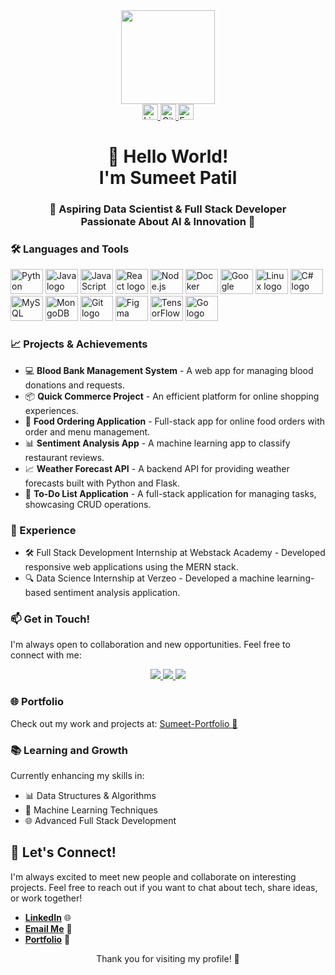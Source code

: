 <div align="center">
  <img height="150" src="https://media.giphy.com/media/bAQH7WXKqtIBrPs7sR/giphy.gif" />
</div>

<div align="center">
  <a href="https://www.linkedin.com/in/sumeet-patil-2b70bb227/" target="_blank">
    <img src="https://img.shields.io/static/v1?message=LinkedIn&logo=linkedin&label=&color=0077B5&logoColor=white&labelColor=&style=for-the-badge" height="25" alt="LinkedIn logo" />
  </a>
  <a href="https://github.com/sumeetpatil01" target="_blank">
    <img src="https://img.shields.io/static/v1?message=GitHub&logo=github&label=&color=181717&logoColor=white&labelColor=&style=for-the-badge" height="25" alt="GitHub logo" />
  </a>
  <a href="mailto:sumeetp967@gmail.com" target="_blank">
    <img src="https://img.shields.io/static/v1?message=Email&logo=gmail&label=&color=EA4335&logoColor=white&labelColor=&style=for-the-badge" height="25" alt="Email logo" />
  </a>
</div>

<h1 align="center">👋 Hello World! <br /> I'm Sumeet Patil</h1>

<h3 align="center">🌟 Aspiring Data Scientist & Full Stack Developer <br /> Passionate About AI & Innovation 🚀</h3>


<h3 align="left">🛠 Languages and Tools</h3>

<div align="left">
<img src="https://cdn.jsdelivr.net/gh/devicons/devicon/icons/python/python-original.svg" height="40" width="52" alt="Python logo" />
  <img src="https://cdn.jsdelivr.net/gh/devicons/devicon/icons/java/java-original.svg" height="40" width="52" alt="Java logo" />
  <img src="https://cdn.jsdelivr.net/gh/devicons/devicon/icons/javascript/javascript-original.svg" height="40" width="52" alt="JavaScript logo" />
  <img src="https://cdn.jsdelivr.net/gh/devicons/devicon/icons/react/react-original.svg" height="40" width="52" alt="React logo" />
  <img src="https://cdn.jsdelivr.net/gh/devicons/devicon/icons/nodejs/nodejs-original.svg" height="40" width="52" alt="Node.js logo" />
  <img src="https://cdn.jsdelivr.net/gh/devicons/devicon/icons/docker/docker-plain-wordmark.svg" height="40" width="52" alt="Docker logo" />
  <img src="https://cdn.jsdelivr.net/gh/devicons/devicon/icons/googlecloud/googlecloud-original.svg" height="40" width="52" alt="Google Cloud logo" />
  <img src="https://cdn.jsdelivr.net/gh/devicons/devicon/icons/linux/linux-original.svg" height="40" width="52" alt="Linux logo" />
  <img src="https://static-00.iconduck.com/assets.00/csharp-icon-1755x2048-5r3ugs1f.png" height="40" width="52" alt="C# logo" />
  <img src="https://cdn.jsdelivr.net/gh/devicons/devicon/icons/mysql/mysql-original.svg" height="40" width="52" alt="MySQL logo" />
  <img src="https://cdn.jsdelivr.net/gh/devicons/devicon/icons/mongodb/mongodb-original.svg" height="40" width="52" alt="MongoDB logo" />
  <img src="https://cdn.jsdelivr.net/gh/devicons/devicon/icons/git/git-original.svg" height="40" width="52" alt="Git logo" />
  <img src="https://cdn.jsdelivr.net/gh/devicons/devicon/icons/figma/figma-original.svg" height="40" width="52" alt="Figma logo" />
  <img src="https://cdn.jsdelivr.net/gh/devicons/devicon/icons/tensorflow/tensorflow-original.svg" height="40" width="52" alt="TensorFlow logo" />
  <img src="https://cdn.jsdelivr.net/gh/devicons/devicon/icons/go/go-original.svg" height="40" width="52" alt="Go logo" />
</div>

<h3 align="left">📈 Projects & Achievements</h3>
<ul>
  <li>💻 <strong>Blood Bank Management System</strong> - A web app for managing blood donations and requests.</li>
  <li>📦 <strong>Quick Commerce Project</strong> - An efficient platform for online shopping experiences.</li>
  <li>🍔 <strong>Food Ordering Application</strong> - Full-stack app for online food orders with order and menu management.</li>
  <li>📊 <strong>Sentiment Analysis App</strong> - A machine learning app to classify restaurant reviews.</li>
  <li>📈 <strong>Weather Forecast API</strong> - A backend API for providing weather forecasts built with Python and Flask.</li>
  <li>📝 <strong>To-Do List Application</strong> - A full-stack application for managing tasks, showcasing CRUD operations.</li>
</ul>

<h3 align="left">💼 Experience</h3>
<ul>
  <li>🛠️ Full Stack Development Internship at Webstack Academy - Developed responsive web applications using the MERN stack.</li>
  <li>🔍 Data Science Internship at Verzeo - Developed a machine learning-based sentiment analysis application.</li>
</ul>

<h3 align="left">📫 Get in Touch!</h3>
<p>I'm always open to collaboration and new opportunities. Feel free to connect with me:</p>

<div align="center">
  <a href="https://www.linkedin.com/in/sumeet-patil-2b70bb227/" target="_blank">
    <img src="https://img.shields.io/static/v1?message=Connect_on_LinkedIn&label=&color=0077B5&logo=linkedin&logoColor=white&style=for-the-badge" />
  </a>
  <a href="https://github.com/sumeetpatil01" target="_blank">
    <img src="https://img.shields.io/static/v1?message=Explore_my_GitHub&label=&color=181717&logo=github&logoColor=white&style=for-the-badge" />
  </a>
  <a href="mailto:sumeetp967@gmail.com" target="_blank">
    <img src="https://img.shields.io/static/v1?message=Email_Me&label=&color=EA4335&logo=gmail&logoColor=white&style=for-the-badge" />
  </a>
</div>

<h3 align="left">🌐 Portfolio</h3>
<p>Check out my work and projects at: <a href="https://main--sumeetpatil-portfolio.netlify.app/" target="_blank">Sumeet-Portfolio 🔗</a></p>

<h3 align="left">📚 Learning and Growth</h3>
<p>Currently enhancing my skills in:</p>
<ul>
  <li>📊 Data Structures & Algorithms</li>
  <li>🤖 Machine Learning Techniques</li>
  <li>🌐 Advanced Full Stack Development</li>
</ul>

## 🤝 Let's Connect!

I'm always excited to meet new people and collaborate on interesting projects. Feel free to reach out if you want to chat about tech, share ideas, or work together!

- **[LinkedIn](https://www.linkedin.com/in/sumeet-patil-2b70bb227/)** 🌐
- **[Email Me](mailto:sumeetp967@gmail.com)** 📩
- **[Portfolio](https://main--sumeetpatil-portfolio.netlify.app/)** 🌟

<p align="center">Thank you for visiting my profile! 🚀</p>
